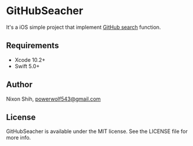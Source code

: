 
# GitHubSeacher

It's a iOS simple project that implement [GitHub search](https://developer.github.com/v3/search/#search-users) function. 

## Requirements

- Xcode 10.2+
- Swift 5.0+

## Author

Nixon Shih, powerwolf543@gmail.com

## License

GitHubSeacher is available under the MIT license. See the LICENSE file for more info.
